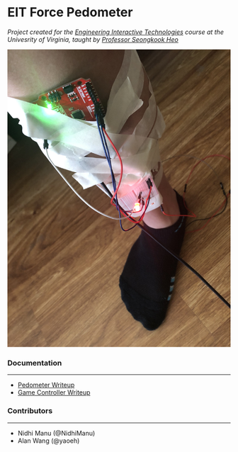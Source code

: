# EIT Force Pedometer

_Project created for the [Engineering Interactive Technologies](https://seongkookheo.com/cs4501-spring2021/) course at the Univesrity of Virginia, taught by [Professor Seongkook Heo](https://seongkookheo.com/)_

![Setup](img/leg_setup.jpg)

### Documentation
---
- [Pedometer Writeup](https://www.overleaf.com/read/vgqfjfzfshpm)
- [Game Controller Writeup](https://www.overleaf.com/read/ntcwgxdhwvww)

### Contributors
---
- Nidhi Manu (@NidhiManu)
- Alan Wang (@yaoeh)
